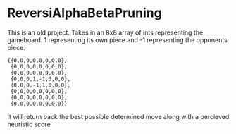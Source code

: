 # ReversiAlphaBetaPruning
This is an old project. Takes in an 8x8 array of ints representing the gameboard. 1 representing its own piece and -1 representing the opponents piece.
```
{{0,0,0,0,0,0,0,0},
 {0,0,0,0,0,0,0,0},
 {0,0,0,0,0,0,0,0},
 {0,0,0,1,-1,0,0,0},
 {0,0,0,-1,1,0,0,0},
 {0,0,0,0,0,0,0,0},
 {0,0,0,0,0,0,0,0},
 {0,0,0,0,0,0,0,0}}
 ```
 
 It will return back the best possible determined move along with a percieved heuristic score
 
